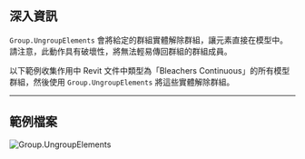 ## 深入資訊
`Group.UngroupElements` 會將給定的群組實體解除群組，讓元素直接在模型中。請注意，此動作具有破壞性，將無法輕易傳回群組的群組成員。

以下範例收集作用中 Revit 文件中類型為「Bleachers Continuous」的所有模型群組，然後使用 `Group.UngroupElements` 將這些實體解除群組。

___
## 範例檔案

![Group.UngroupElements](./Revit.Elements.Group.UngroupElements_img.jpg)
